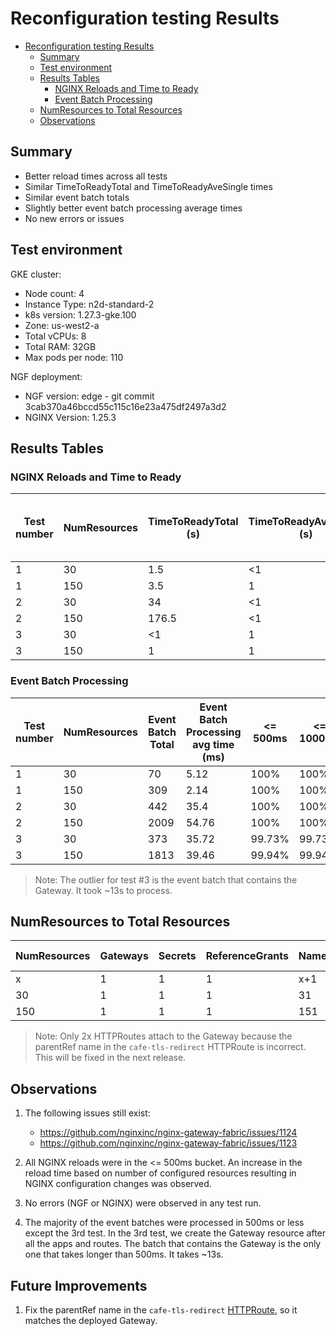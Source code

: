 # Reconfiguration testing Results

<!-- TOC -->
- [Reconfiguration testing Results](#reconfiguration-testing-results)
  - [Summary](#summary)
  - [Test environment](#test-environment)
  - [Results Tables](#results-tables)
    - [NGINX Reloads and Time to Ready](#nginx-reloads-and-time-to-ready)
    - [Event Batch Processing](#event-batch-processing)
  - [NumResources to Total Resources](#numresources-to-total-resources)
  - [Observations](#observations)
<!-- TOC -->

## Summary

- Better reload times across all tests
- Similar TimeToReadyTotal and TimeToReadyAveSingle times
- Similar event batch totals
- Slightly better event batch processing average times
- No new errors or issues

## Test environment

GKE cluster:

- Node count: 4
- Instance Type: n2d-standard-2
- k8s version: 1.27.3-gke.100
- Zone: us-west2-a
- Total vCPUs: 8
- Total RAM: 32GB
- Max pods per node: 110

NGF deployment:

- NGF version: edge - git commit 3cab370a46bccd55c115c16e23a475df2497a3d2
- NGINX Version: 1.25.3

## Results Tables

### NGINX Reloads and Time to Ready

| Test number | NumResources | TimeToReadyTotal (s) | TimeToReadyAvgSingle (s) | NGINX reloads | NGINX reload avg time (ms) | <= 500ms | <= 1000ms |
|-------------|--------------|----------------------|--------------------------|---------------|----------------------------|----------|-----------|
| 1           | 30           | 1.5                  | <1                       | 2             | 158.5                      | 100%     | 100%      |
| 1           | 150          | 3.5                  | 1                        | 2             | 272.5                      | 100%     | 100%      |
| 2           | 30           | 34                   | <1                       | 93            | 136                        | 100%     | 100%      |
| 2           | 150          | 176.5                | <1                       | 451           | 203.98                     | 100%     | 100%      |
| 3           | 30           | <1                   | 1                        | 93            | 125.7                      | 100%     | 100%      |
| 3           | 150          | 1                    | 1                        | 453           | 126.71                     | 100%     | 100%      |


### Event Batch Processing

| Test number | NumResources | Event Batch Total | Event Batch Processing avg time (ms) | <= 500ms | <= 1000ms | <= 5000ms | <= 10000ms | <= 30000ms |
|-------------|--------------|-------------------|--------------------------------------|----------|-----------|-----------|------------|------------|
| 1           | 30           | 70                | 5.12                                 | 100%     | 100%      | 100%      | 100%       | 100%       |
| 1           | 150          | 309               | 2.14                                 | 100%     | 100%      | 100%      | 100%       | 100%       |
| 2           | 30           | 442               | 35.4                                 | 100%     | 100%      | 100%      | 100%       | 100%       |
| 2           | 150          | 2009              | 54.76                                | 100%     | 100%      | 100%      | 100%       | 100%       |
| 3           | 30           | 373               | 35.72                                | 99.73%   | 99.73%    | 100%      | 100%       | 100%       |
| 3           | 150          | 1813              | 39.46                                | 99.94%   | 99.94%    | 99.94%    | 99.94%     | 100%       |

> Note: The outlier for test #3 is the event batch that contains the Gateway. It took ~13s to process.

## NumResources to Total Resources

| NumResources | Gateways | Secrets | ReferenceGrants | Namespaces | application Pods | application Services | HTTPRoutes | Attached HTTPRoutes | Total Resources |
|--------------|----------|---------|-----------------|------------|------------------|----------------------|------------|---------------------|-----------------|
| x            | 1        | 1       | 1               | x+1        | 2x               | 2x                   | 3x         | 2x                  | <total>         |
| 30           | 1        | 1       | 1               | 31         | 60               | 60                   | 90         | 60                  | 244             |
| 150          | 1        | 1       | 1               | 151        | 300              | 300                  | 450        | 300                 | 1204            |

> Note: Only 2x HTTPRoutes attach to the Gateway because the parentRef name in the `cafe-tls-redirect` HTTPRoute is incorrect. This will be fixed in the next release.

## Observations

1. The following issues still exist:

   - https://github.com/nginxinc/nginx-gateway-fabric/issues/1124
   - https://github.com/nginxinc/nginx-gateway-fabric/issues/1123

2. All NGINX reloads were in the <= 500ms bucket. An increase in the reload time based on number of configured resources resulting in NGINX configuration changes was observed.

3. No errors (NGF or NGINX) were observed in any test run.

4. The majority of the event batches were processed in 500ms or less except the 3rd test. In the 3rd test, we create the Gateway resource after all the apps and routes. The batch that contains the Gateway is the only one that takes longer than 500ms. It takes ~13s.

## Future Improvements

1. Fix the parentRef name in the `cafe-tls-redirect` [HTTPRoute](/tests/reconfig/scripts/cafe-routes.yaml), so it matches the deployed Gateway.
